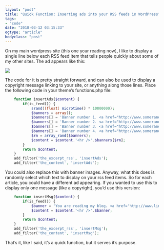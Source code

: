 ```yaml
---
layout: "post"
title: "Quick Function: Inserting ads into your RSS feeds in WordPress"
tags: 
- "code"
date: "2010-03-12 03:15:33"
ogtype: "article"
bodyclass: "post"
---
```


On my main wordpress site (this one your reading now), I like to display a single line below each RSS feed item that tells people quickly about some of my other sites. The ad appears like this:

![](http://cdn.rogerstringer.com/wp-content/uploads/2010/03/adpic.png)

The code for it is pretty straight forward, and can also be used to display a copyright message linking to your site, or anything along those lines. Place the following code in your theme’s functions.php file:

```php
	function insertAds($content) {
		if(is_feed()) {
			srand((float) microtime() * 10000000);
			$banners = array();
			$banners[] = 'Banner number 1. <a href="http://www.somerandomsite/" target="_blank">Some more banner text</a>';
			$banners[] = 'Banner number 2. <a href="http://www.somerandomsite/" target="_blank">Some more banner text</a>';
			$banners[] = 'Banner number 3. <a href="http://www.somerandomsite/" target="_blank">Some more banner text</a>';
			$banners[] = 'Banner number 4. <a href="http://www.somerandomsite/" target="_blank">Some more banner text</a>';
			$rn = array_rand($banners);
			$content = $content.'<hr />'.$banners[$rn];
		}
		return $content;
	}
	add_filter('the_excerpt_rss', 'insertAds');
	add_filter('the_content', 'insertAds');
```	

You could also replace this with banner images. Anyway, what this does is randomly select which text to display on your rss feed items. So for each article, you could have a different ad appearing. If you wanted to use this to display only one message (like a copyright), you’d use this version:

```php
	function insertMsg($content) {
		if(is_feed()) {
			$banner = 'You are reading my blog. <a href="http://www.linktoblog/" target="_blank">Name of your blog</a>';
			$content = $content.'<hr />'.$banner;
		}
		return $content;
	}
	add_filter('the_excerpt_rss', 'insertMsg');
	add_filter('the_content', 'insertMsg');
```

That’s it, like I said, it’s a quick function, but it serves it’s purpose.